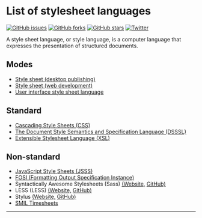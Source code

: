 # List of stylesheet languages
[![GitHub issues](https://img.shields.io/github/issues/AnanthaRajuC/List-of-stylesheet-languages.svg)](https://github.com/AnanthaRajuC/List-of-stylesheet-languages/issues)
[![GitHub forks](https://img.shields.io/github/forks/AnanthaRajuC/List-of-stylesheet-languages.svg)](https://github.com/AnanthaRajuC/List-of-stylesheet-languages/network)
[![GitHub stars](https://img.shields.io/github/stars/AnanthaRajuC/List-of-stylesheet-languages.svg)](https://github.com/AnanthaRajuC/List-of-stylesheet-languages/stargazers)
[![Twitter](https://img.shields.io/twitter/url/https/github.com/AnanthaRajuC/List-of-stylesheet-languages.svg?style=social)](https://twitter.com/intent/tweet?text=Wow:&url=%5Bobject%20Object%5D)

A style sheet language, or style language, is a computer language that expresses the presentation of structured documents. 


## Modes

- <a href="https://en.wikipedia.org/wiki/Style_sheet_(desktop_publishing)" target="_blank">Style sheet (desktop publishing)</a>
- <a href="https://en.wikipedia.org/wiki/Style_sheet_(web_development)" target="_blank">Style sheet (web development)</a>
- <a href="https://en.wikipedia.org/wiki/User_interface_style_sheet_language" target="_blank">User interface style sheet language</a>

## Standard

- <a href="http://www.w3.org/TR/2011/REC-CSS2-20110607/" target="_blank">Cascading Style Sheets (CSS)</a>
- <a href="http://dsssl.netfolder.com/" target="_blank">The Document Style Semantics and Specification Language (DSSSL) </a>
- <a href="http://xml.coverpages.org/xsl.html" target="_blank">Extensible Stylesheet Language (XSL) </a>


## Non-standard

- <a href="http://www.w3.org/Submission/1996/1/WD-jsss-960822" target="_blank">JavaScript Style Sheets (JSSS)</a> 
- <a href="https://en.wikipedia.org/wiki/Formatting_Output_Specification_Instance" target="_blank">FOSI (Formatting Output Specification Instance)</a> 
- Syntactically Awesome Stylesheets (Sass) <a href="http://sass-lang.com/" target="_blank">(Website,</a> <a href="https://github.com/sass/sass" target="_blank">GitHub)</a>
- LESS (LESS) <a href="http://lesscss.org/" target="_blank">(Website,</a> <a href="https://github.com/less/less.js" target="_blank">GitHub)</a>
- Stylus <a href="http://learnboost.github.io/stylus/" target="_blank">(Website,</a> <a href="https://github.com/stylus/stylus" target="_blank">GitHub)</a>
- <a href="http://www.w3.org/TR/2008/WD-timesheets-20080110/" target="_blank">SMIL Timesheets</a> 

---
